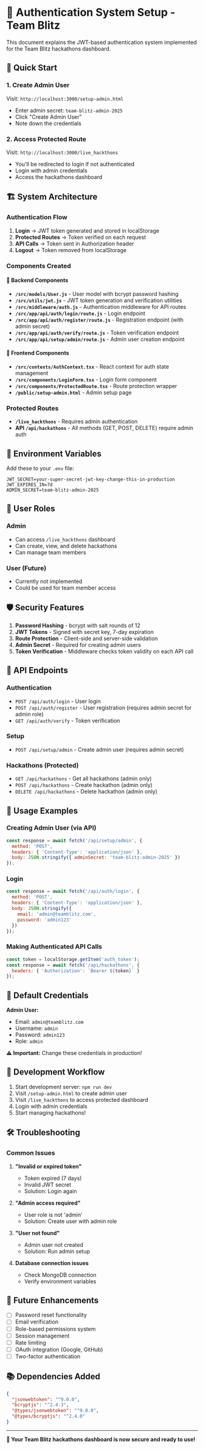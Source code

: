 # 🔐 Authentication System Setup - Team Blitz

This document explains the JWT-based authentication system implemented for the Team Blitz hackathons dashboard.

## 🚀 Quick Start

### 1. Create Admin User
Visit: `http://localhost:3000/setup-admin.html`
- Enter admin secret: `team-blitz-admin-2025`
- Click "Create Admin User"
- Note down the credentials

### 2. Access Protected Route
Visit: `http://localhost:3000/live_hackthons`
- You'll be redirected to login if not authenticated
- Login with admin credentials
- Access the hackathons dashboard

## 🏗️ System Architecture

### Authentication Flow
1. **Login** → JWT token generated and stored in localStorage
2. **Protected Routes** → Token verified on each request
3. **API Calls** → Token sent in Authorization header
4. **Logout** → Token removed from localStorage

### Components Created

#### 🔧 Backend Components
- **`/src/models/User.js`** - User model with bcrypt password hashing
- **`/src/utils/jwt.js`** - JWT token generation and verification utilities
- **`/src/middleware/auth.js`** - Authentication middleware for API routes
- **`/src/app/api/auth/login/route.js`** - Login endpoint
- **`/src/app/api/auth/register/route.js`** - Registration endpoint (with admin secret)
- **`/src/app/api/auth/verify/route.js`** - Token verification endpoint
- **`/src/app/api/setup/admin/route.js`** - Admin user creation endpoint

#### 🎨 Frontend Components
- **`/src/contexts/AuthContext.tsx`** - React context for auth state management
- **`/src/components/LoginForm.tsx`** - Login form component
- **`/src/components/ProtectedRoute.tsx`** - Route protection wrapper
- **`/public/setup-admin.html`** - Admin setup page

### Protected Routes
- **`/live_hackthons`** - Requires admin authentication
- **API `/api/hackathons`** - All methods (GET, POST, DELETE) require admin auth

## 🔑 Environment Variables

Add these to your `.env` file:

```env
JWT_SECRET=your-super-secret-jwt-key-change-this-in-production
JWT_EXPIRES_IN=7d
ADMIN_SECRET=team-blitz-admin-2025
```

## 👤 User Roles

### Admin
- Can access `/live_hackthons` dashboard
- Can create, view, and delete hackathons
- Can manage team members

### User (Future)
- Currently not implemented
- Could be used for team member access

## 🛡️ Security Features

1. **Password Hashing** - bcrypt with salt rounds of 12
2. **JWT Tokens** - Signed with secret key, 7-day expiration
3. **Route Protection** - Client-side and server-side validation
4. **Admin Secret** - Required for creating admin users
5. **Token Verification** - Middleware checks token validity on each API call

## 📝 API Endpoints

### Authentication
- `POST /api/auth/login` - User login
- `POST /api/auth/register` - User registration (requires admin secret for admin role)
- `GET /api/auth/verify` - Token verification

### Setup
- `POST /api/setup/admin` - Create admin user (requires admin secret)

### Hackathons (Protected)
- `GET /api/hackathons` - Get all hackathons (admin only)
- `POST /api/hackathons` - Create hackathon (admin only)
- `DELETE /api/hackathons` - Delete hackathon (admin only)

## 🔧 Usage Examples

### Creating Admin User (via API)
```javascript
const response = await fetch('/api/setup/admin', {
  method: 'POST',
  headers: { 'Content-Type': 'application/json' },
  body: JSON.stringify({ adminSecret: 'team-blitz-admin-2025' })
});
```

### Login
```javascript
const response = await fetch('/api/auth/login', {
  method: 'POST',
  headers: { 'Content-Type': 'application/json' },
  body: JSON.stringify({ 
    email: 'admin@teamblitz.com', 
    password: 'admin123' 
  })
});
```

### Making Authenticated API Calls
```javascript
const token = localStorage.getItem('auth_token');
const response = await fetch('/api/hackathons', {
  headers: { 'Authorization': `Bearer ${token}` }
});
```

## 🚨 Default Credentials

**Admin User:**
- Email: `admin@teamblitz.com`
- Username: `admin`
- Password: `admin123`
- Role: `admin`

**⚠️ Important:** Change these credentials in production!

## 🔄 Development Workflow

1. Start development server: `npm run dev`
2. Visit `/setup-admin.html` to create admin user
3. Visit `/live_hackthons` to access protected dashboard
4. Login with admin credentials
5. Start managing hackathons!

## 🛠️ Troubleshooting

### Common Issues

1. **"Invalid or expired token"**
   - Token expired (7 days)
   - Invalid JWT secret
   - Solution: Login again

2. **"Admin access required"**
   - User role is not 'admin'
   - Solution: Create user with admin role

3. **"User not found"**
   - Admin user not created
   - Solution: Run admin setup

4. **Database connection issues**
   - Check MongoDB connection
   - Verify environment variables

## 🔮 Future Enhancements

- [ ] Password reset functionality
- [ ] Email verification
- [ ] Role-based permissions system
- [ ] Session management
- [ ] Rate limiting
- [ ] OAuth integration (Google, GitHub)
- [ ] Two-factor authentication

## 📚 Dependencies Added

```json
{
  "jsonwebtoken": "^9.0.0",
  "bcryptjs": "^2.4.3",
  "@types/jsonwebtoken": "^9.0.0",
  "@types/bcryptjs": "^2.4.0"
}
```

---

**🎉 Your Team Blitz hackathons dashboard is now secure and ready to use!**
